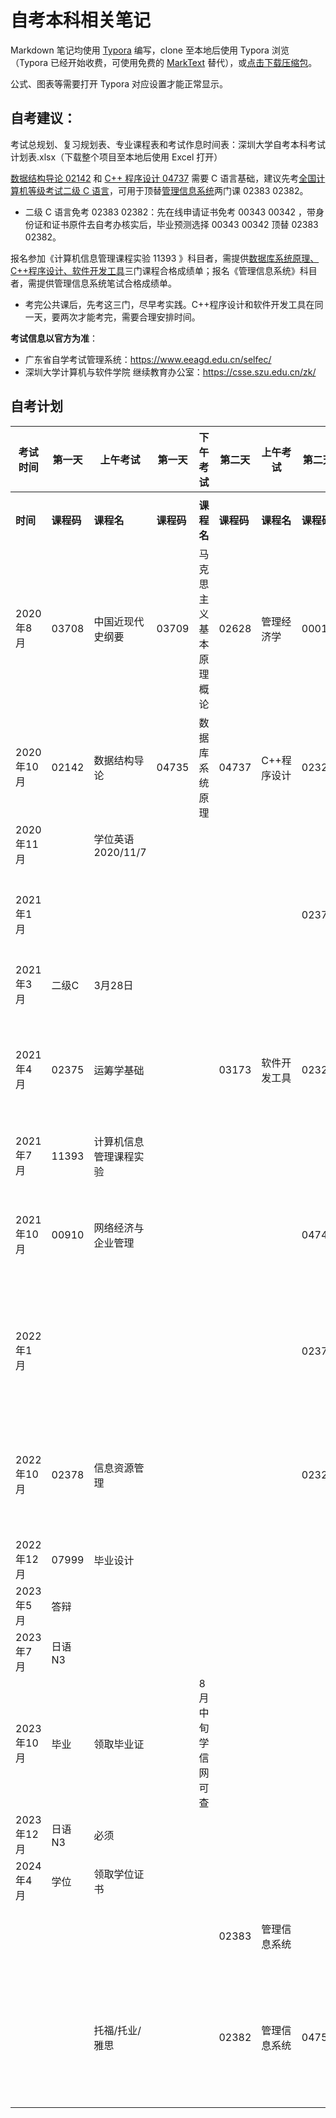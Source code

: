 # 自考本科相关笔记

Markdown 笔记均使用 [Typora](https://typora.io/) 编写，clone 至本地后使用 Typora 浏览（Typora 已经开始收费，可使用免费的 [MarkText](https://github.com/marktext/marktext) 替代），或[点击下载压缩包](https://github.com/Eished/self-study-exam_notes/archive/refs/heads/master.zip)。

公式、图表等需要打开 Typora 对应设置才能正常显示。

## 自考建议：

考试总规划、复习规划表、专业课程表和考试作息时间表：深圳大学自考本科考试计划表.xlsx（下载整个项目至本地后使用 Excel 打开）

<u>数据结构导论 02142</u> 和 <u>C++ 程序设计 04737</u> 需要 C 语言基础，建议先考<u>全国计算机等级考试二级 C 语言</u>，可用于顶替<u>管理信息系统</u>两门课 02383 02382。

- 二级 C 语言免考 02383 02382：先在线申请证书免考 00343 00342 ，带身份证和证书原件去自考办核实后，毕业预测选择 00343 00342 顶替 02383 02382。

报名参加《计算机信息管理课程实验 11393 》科目者，需提供<u>数据库系统原理、C++程序设计、软件开发工具</u>三门课程合格成绩单；报名《管理信息系统》科目者，需提供管理信息系统笔试合格成绩单。

- 考完公共课后，先考这三门，尽早考实践。C++程序设计和软件开发工具在同一天，要两次才能考完，需要合理安排时间。



**考试信息以官方为准**：

- 广东省自学考试管理系统：https://www.eeagd.edu.cn/selfec/
- 深圳大学计算机与软件学院 继续教育办公室：https://csse.szu.edu.cn/zk/



## 自考计划

| 考试时间   | 第一天     | 上午考试               | 第一天     | 下午考试               | 第二天     | 上午考试     | 第二天     | 下午考试           |
| ---------- | ---------- | ---------------------- | ---------- | ---------------------- | ---------- | ------------ | ---------- | ------------------ |
|            |            |                        |            |                        |            |              |            |                    |
| **时间**   | **课程码** | **课程名**             | **课程码** | **课程名**             | **课程码** | **课程名**   | **课程码** | **课程名**         |
| 2020年8月  | 03708      | 中国近现代史纲要       | 03709      | 马克思主义基本原理概论 | 02628      | 管理经济学   | 00015      | 英语(二)           |
| 2020年10月 | 02142      | 数据结构导论           | 04735      | 数据库系统原理         | 04737      | C++程序设计  | 02323      | 操作系统概论       |
| 2020年11月 |            | 学位英语 2020/11/7     |            |                        |            |              |            |                    |
| 2021年1月  |            |                        |            |                        |            |              | 02376      | 信息系统开发       |
| 2021年3月  | 二级C      | 3月28日                |            |                        |            |              |            |                    |
| 2021年4月  | 02375      | 运筹学基础             |            |                        | 03173      | 软件开发工具 | 02323      | 补考:操作系统概论  |
| 2021年7月  | 11393      | 计算机信息管理课程实验 |            |                        |            |              |            |                    |
| 2021年10月 | 00910      | 网络经济与企业管理     |            |                        |            |              | 04741      | 计算机网络原理     |
| 2022年1月  |            |                        |            |                        |            |              | 02376      | 补考:信息系统开发  |
| 2022年10月 | 02378      | 信息资源管理           |            |                        |            |              | 02323      | 补考:操作系统概论  |
| 2022年12月 | 07999      | 毕业设计               |            |                        |            |              |            |                    |
| 2023年5月  | 答辩       |                        |            |                        |            |              |            |                    |
| 2023年7月  | 日语N3     |                        |            |                        |            |              |            |                    |
| 2023年10月 | 毕业       | 领取毕业证             |            | 8月中旬学信网可查      |            |              |            |                    |
| 2023年12月 | 日语N3     | 必须                   |            |                        |            |              |            |                    |
| 2024年4月  | 学位       | 领取学位证书           |            |                        |            |              |            |                    |
|            |            |                        |            |                        | 02383      | 管理信息系统 |            | 顶替科目           |
|            |            | 托福/托业/雅思         |            |                        | 02382      | 管理信息系统 | 04757      | 信息系统开发与管理 |
